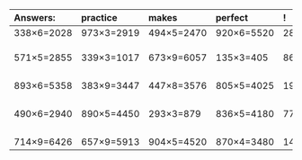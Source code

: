 | Answers: | practice | makes | perfect | ! |
| :--- | :--- | :--- | :--- | :--- |
| 338×6=2028 | 973×3=2919 | 494×5=2470 | 920×6=5520 | 283×3=849 | 
|   |   |   |   |   | 
|   |   |   |   |   | 
|   |   |   |   |   | 
| 571×5=2855 | 339×3=1017 | 673×9=6057 | 135×3=405 | 869×5=4345 | 
|   |   |   |   |   | 
|   |   |   |   |   | 
|   |   |   |   |   | 
|   |   |   |   |   | 
| 893×6=5358 | 383×9=3447 | 447×8=3576 | 805×5=4025 | 197×6=1182 | 
|   |   |   |   |   | 
|   |   |   |   |   | 
|   |   |   |   |   | 
|   |   |   |   |   | 
| 490×6=2940 | 890×5=4450 | 293×3=879 | 836×5=4180 | 775×3=2325 | 
|   |   |   |   |   | 
|   |   |   |   |   | 
|   |   |   |   |   | 
|   |   |   |   |   | 
| 714×9=6426 | 657×9=5913 | 904×5=4520 | 870×4=3480 | 140×6=840 | 
